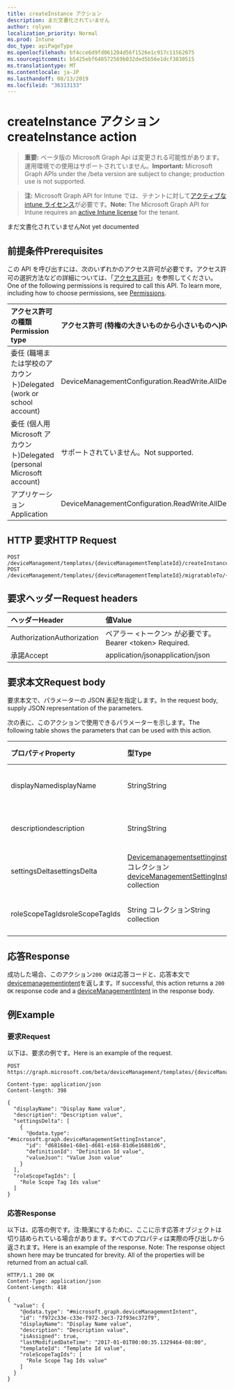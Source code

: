 ```yaml
---
title: createInstance アクション
description: まだ文書化されていません
author: rolyon
localization_priority: Normal
ms.prod: Intune
doc_type: apiPageType
ms.openlocfilehash: bf4cce6d9fd061204d56f1526e1c917c11562075
ms.sourcegitcommit: b5425ebf648572569b032ded5b56e1dcf3830515
ms.translationtype: MT
ms.contentlocale: ja-JP
ms.lasthandoff: 08/13/2019
ms.locfileid: "36313133"
---
```

# <a name="createinstance-action"></a><span data-ttu-id="a1b86-103">createInstance アクション</span><span class="sxs-lookup"><span data-stu-id="a1b86-103">createInstance action</span></span>

> <span data-ttu-id="a1b86-104">**重要:** ベータ版の Microsoft Graph Api は変更される可能性があります。運用環境での使用はサポートされていません。</span><span class="sxs-lookup"><span data-stu-id="a1b86-104">**Important:** Microsoft Graph APIs under the /beta version are subject to change; production use is not supported.</span></span>

> <span data-ttu-id="a1b86-105">**注:** Microsoft Graph API for Intune では、テナントに対して[アクティブな intune ライセンス](https://go.microsoft.com/fwlink/?linkid=839381)が必要です。</span><span class="sxs-lookup"><span data-stu-id="a1b86-105">**Note:** The Microsoft Graph API for Intune requires an [active Intune license](https://go.microsoft.com/fwlink/?linkid=839381) for the tenant.</span></span>

<span data-ttu-id="a1b86-106">まだ文書化されていません</span><span class="sxs-lookup"><span data-stu-id="a1b86-106">Not yet documented</span></span>

## <a name="prerequisites"></a><span data-ttu-id="a1b86-107">前提条件</span><span class="sxs-lookup"><span data-stu-id="a1b86-107">Prerequisites</span></span>
<span data-ttu-id="a1b86-p101">この API を呼び出すには、次のいずれかのアクセス許可が必要です。アクセス許可の選択方法などの詳細については、「[アクセス許可](/graph/permissions-reference)」を参照してください。</span><span class="sxs-lookup"><span data-stu-id="a1b86-p101">One of the following permissions is required to call this API. To learn more, including how to choose permissions, see [Permissions](/graph/permissions-reference).</span></span>

|<span data-ttu-id="a1b86-110">アクセス許可の種類</span><span class="sxs-lookup"><span data-stu-id="a1b86-110">Permission type</span></span>|<span data-ttu-id="a1b86-111">アクセス許可 (特権の大きいものから小さいものへ)</span><span class="sxs-lookup"><span data-stu-id="a1b86-111">Permissions (from most to least privileged)</span></span>|
|:---|:---|
|<span data-ttu-id="a1b86-112">委任 (職場または学校のアカウント)</span><span class="sxs-lookup"><span data-stu-id="a1b86-112">Delegated (work or school account)</span></span>|<span data-ttu-id="a1b86-113">DeviceManagementConfiguration.ReadWrite.All</span><span class="sxs-lookup"><span data-stu-id="a1b86-113">DeviceManagementConfiguration.ReadWrite.All</span></span>|
|<span data-ttu-id="a1b86-114">委任 (個人用 Microsoft アカウント)</span><span class="sxs-lookup"><span data-stu-id="a1b86-114">Delegated (personal Microsoft account)</span></span>|<span data-ttu-id="a1b86-115">サポートされていません。</span><span class="sxs-lookup"><span data-stu-id="a1b86-115">Not supported.</span></span>|
|<span data-ttu-id="a1b86-116">アプリケーション</span><span class="sxs-lookup"><span data-stu-id="a1b86-116">Application</span></span>|<span data-ttu-id="a1b86-117">DeviceManagementConfiguration.ReadWrite.All</span><span class="sxs-lookup"><span data-stu-id="a1b86-117">DeviceManagementConfiguration.ReadWrite.All</span></span>|

## <a name="http-request"></a><span data-ttu-id="a1b86-118">HTTP 要求</span><span class="sxs-lookup"><span data-stu-id="a1b86-118">HTTP Request</span></span>
<!-- {
  "blockType": "ignored"
}
-->
``` http
POST /deviceManagement/templates/{deviceManagementTemplateId}/createInstance
POST /deviceManagement/templates/{deviceManagementTemplateId}/migratableTo/{deviceManagementTemplateId}/createInstance
```

## <a name="request-headers"></a><span data-ttu-id="a1b86-119">要求ヘッダー</span><span class="sxs-lookup"><span data-stu-id="a1b86-119">Request headers</span></span>
|<span data-ttu-id="a1b86-120">ヘッダー</span><span class="sxs-lookup"><span data-stu-id="a1b86-120">Header</span></span>|<span data-ttu-id="a1b86-121">値</span><span class="sxs-lookup"><span data-stu-id="a1b86-121">Value</span></span>|
|:---|:---|
|<span data-ttu-id="a1b86-122">Authorization</span><span class="sxs-lookup"><span data-stu-id="a1b86-122">Authorization</span></span>|<span data-ttu-id="a1b86-123">ベアラー &lt;トークン&gt; が必要です。</span><span class="sxs-lookup"><span data-stu-id="a1b86-123">Bearer &lt;token&gt; Required.</span></span>|
|<span data-ttu-id="a1b86-124">承諾</span><span class="sxs-lookup"><span data-stu-id="a1b86-124">Accept</span></span>|<span data-ttu-id="a1b86-125">application/json</span><span class="sxs-lookup"><span data-stu-id="a1b86-125">application/json</span></span>|

## <a name="request-body"></a><span data-ttu-id="a1b86-126">要求本文</span><span class="sxs-lookup"><span data-stu-id="a1b86-126">Request body</span></span>
<span data-ttu-id="a1b86-127">要求本文で、パラメーターの JSON 表記を指定します。</span><span class="sxs-lookup"><span data-stu-id="a1b86-127">In the request body, supply JSON representation of the parameters.</span></span>

<span data-ttu-id="a1b86-128">次の表に、このアクションで使用できるパラメーターを示します。</span><span class="sxs-lookup"><span data-stu-id="a1b86-128">The following table shows the parameters that can be used with this action.</span></span>

|<span data-ttu-id="a1b86-129">プロパティ</span><span class="sxs-lookup"><span data-stu-id="a1b86-129">Property</span></span>|<span data-ttu-id="a1b86-130">型</span><span class="sxs-lookup"><span data-stu-id="a1b86-130">Type</span></span>|<span data-ttu-id="a1b86-131">説明</span><span class="sxs-lookup"><span data-stu-id="a1b86-131">Description</span></span>|
|:---|:---|:---|
|<span data-ttu-id="a1b86-132">displayName</span><span class="sxs-lookup"><span data-stu-id="a1b86-132">displayName</span></span>|<span data-ttu-id="a1b86-133">String</span><span class="sxs-lookup"><span data-stu-id="a1b86-133">String</span></span>|<span data-ttu-id="a1b86-134">まだ文書化されていません</span><span class="sxs-lookup"><span data-stu-id="a1b86-134">Not yet documented</span></span>|
|<span data-ttu-id="a1b86-135">description</span><span class="sxs-lookup"><span data-stu-id="a1b86-135">description</span></span>|<span data-ttu-id="a1b86-136">String</span><span class="sxs-lookup"><span data-stu-id="a1b86-136">String</span></span>|<span data-ttu-id="a1b86-137">まだ文書化されていません</span><span class="sxs-lookup"><span data-stu-id="a1b86-137">Not yet documented</span></span>|
|<span data-ttu-id="a1b86-138">settingsDelta</span><span class="sxs-lookup"><span data-stu-id="a1b86-138">settingsDelta</span></span>|<span data-ttu-id="a1b86-139">[Devicemanagementsettinginstance](../resources/intune-deviceintent-devicemanagementsettinginstance.md)コレクション</span><span class="sxs-lookup"><span data-stu-id="a1b86-139">[deviceManagementSettingInstance](../resources/intune-deviceintent-devicemanagementsettinginstance.md) collection</span></span>|<span data-ttu-id="a1b86-140">まだ文書化されていません</span><span class="sxs-lookup"><span data-stu-id="a1b86-140">Not yet documented</span></span>|
|<span data-ttu-id="a1b86-141">roleScopeTagIds</span><span class="sxs-lookup"><span data-stu-id="a1b86-141">roleScopeTagIds</span></span>|<span data-ttu-id="a1b86-142">String コレクション</span><span class="sxs-lookup"><span data-stu-id="a1b86-142">String collection</span></span>|<span data-ttu-id="a1b86-143">まだ文書化されていません</span><span class="sxs-lookup"><span data-stu-id="a1b86-143">Not yet documented</span></span>|



## <a name="response"></a><span data-ttu-id="a1b86-144">応答</span><span class="sxs-lookup"><span data-stu-id="a1b86-144">Response</span></span>
<span data-ttu-id="a1b86-145">成功した場合、このアクション`200 OK`は応答コードと、応答本文で[devicemanagementintent](../resources/intune-deviceintent-devicemanagementintent.md)を返します。</span><span class="sxs-lookup"><span data-stu-id="a1b86-145">If successful, this action returns a `200 OK` response code and a [deviceManagementIntent](../resources/intune-deviceintent-devicemanagementintent.md) in the response body.</span></span>

## <a name="example"></a><span data-ttu-id="a1b86-146">例</span><span class="sxs-lookup"><span data-stu-id="a1b86-146">Example</span></span>

### <a name="request"></a><span data-ttu-id="a1b86-147">要求</span><span class="sxs-lookup"><span data-stu-id="a1b86-147">Request</span></span>
<span data-ttu-id="a1b86-148">以下は、要求の例です。</span><span class="sxs-lookup"><span data-stu-id="a1b86-148">Here is an example of the request.</span></span>
``` http
POST https://graph.microsoft.com/beta/deviceManagement/templates/{deviceManagementTemplateId}/createInstance

Content-type: application/json
Content-length: 398

{
  "displayName": "Display Name value",
  "description": "Description value",
  "settingsDelta": [
    {
      "@odata.type": "#microsoft.graph.deviceManagementSettingInstance",
      "id": "d68168e1-68e1-d681-e168-81d6e16881d6",
      "definitionId": "Definition Id value",
      "valueJson": "Value Json value"
    }
  ],
  "roleScopeTagIds": [
    "Role Scope Tag Ids value"
  ]
}
```

### <a name="response"></a><span data-ttu-id="a1b86-149">応答</span><span class="sxs-lookup"><span data-stu-id="a1b86-149">Response</span></span>
<span data-ttu-id="a1b86-p102">以下は、応答の例です。注:簡潔にするために、ここに示す応答オブジェクトは切り詰められている場合があります。すべてのプロパティは実際の呼び出しから返されます。</span><span class="sxs-lookup"><span data-stu-id="a1b86-p102">Here is an example of the response. Note: The response object shown here may be truncated for brevity. All of the properties will be returned from an actual call.</span></span>
``` http
HTTP/1.1 200 OK
Content-Type: application/json
Content-Length: 418

{
  "value": {
    "@odata.type": "#microsoft.graph.deviceManagementIntent",
    "id": "f972c33e-c33e-f972-3ec3-72f93ec372f9",
    "displayName": "Display Name value",
    "description": "Description value",
    "isAssigned": true,
    "lastModifiedDateTime": "2017-01-01T00:00:35.1329464-08:00",
    "templateId": "Template Id value",
    "roleScopeTagIds": [
      "Role Scope Tag Ids value"
    ]
  }
}
```






